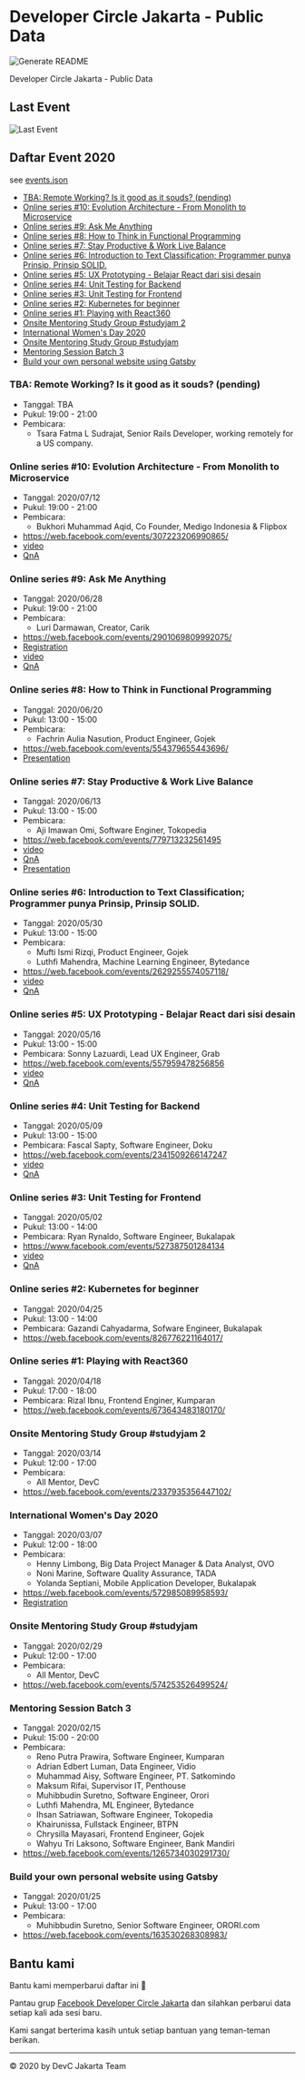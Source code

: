 # Developer Circle Jakarta - Public Data

![Generate README](https://github.com/devcjakarta/Public-Data/workflows/Generate%20README/badge.svg)

Developer Circle Jakarta - Public Data

## Last Event

![Last Event](files/image/20200705-19.jpg)

## Daftar Event 2020

see [events.json](data/events.json)

- [TBA: Remote Working? Is it good as it souds? (pending)](#tba-remote-working-is-it-good-as-it-souds-pending)
- [Online series #10: Evolution Architecture - From Monolith to Microservice](#online-series-10-evolution-architecture-from-monolith-to-microservice)
- [Online series #9: Ask Me Anything](#online-series-9-ask-me-anything)
- [Online series #8: How to Think in Functional Programming](#online-series-8-how-to-think-in-functional-programming)
- [Online series #7: Stay Productive & Work Live Balance](#online-series-7-stay-productive-work-live-balance)
- [Online series #6: Introduction to Text Classification; Programmer punya Prinsip, Prinsip SOLID.](#online-series-6-introduction-to-text-classification-programmer-punya-prinsip-prinsip-solid)
- [Online series #5: UX Prototyping - Belajar React dari sisi desain](#online-series-5-ux-prototyping-belajar-react-dari-sisi-desain)
- [Online series #4: Unit Testing for Backend](#online-series-4-unit-testing-for-backend)
- [Online series #3: Unit Testing for Frontend](#online-series-3-unit-testing-for-frontend)
- [Online series #2: Kubernetes for beginner](#online-series-2-kubernetes-for-beginner)
- [Online series #1: Playing with React360](#online-series-1-playing-with-react360)
- [Onsite Mentoring Study Group #studyjam 2](#onsite-mentoring-study-group-studyjam-2)
- [International Women's Day 2020](#international-women-s-day-2020)
- [Onsite Mentoring Study Group #studyjam](#onsite-mentoring-study-group-studyjam)
- [Mentoring Session Batch 3](#mentoring-session-batch-3)
- [Build your own personal website using Gatsby](#build-your-own-personal-website-using-gatsby)

### TBA: Remote Working? Is it good as it souds? (pending)

- Tanggal: TBA
- Pukul: 19:00 - 21:00
- Pembicara: 
  - Tsara Fatma L Sudrajat, Senior Rails Developer, working remotely for a US company.

### Online series #10: Evolution Architecture - From Monolith to Microservice

- Tanggal: 2020/07/12
- Pukul: 19:00 - 21:00
- Pembicara: 
  - Bukhori Muhammad Aqid, Co Founder, Medigo Indonesia & Flipbox
- https://web.facebook.com/events/307223206990865/
- [video](https://web.facebook.com/groups/DevCJakarta/permalink/950246038733494/)
- [QnA](https://www.facebook.com/groups/DevCJakarta/permalink/950258482065583/)

### Online series #9: Ask Me Anything

- Tanggal: 2020/06/28
- Pukul: 19:00 - 21:00
- Pembicara: 
  - Luri Darmawan, Creator, Carik
- https://web.facebook.com/events/2901069809992075/
- [Registration](https://us02web.zoom.us/meeting/register/tZAqfuyrqT4iE9zXSvNY9m9l07YpHbtqqudp)
- [video](https://web.facebook.com/groups/DevCJakarta/permalink/940725683018863/)
- [QnA](https://web.facebook.com/groups/DevCJakarta/permalink/924240681334030/)

### Online series #8: How to Think in Functional Programming

- Tanggal: 2020/06/20
- Pukul: 13:00 - 15:00
- Pembicara: 
  - Fachrin Aulia Nasution, Product Engineer, Gojek
- https://web.facebook.com/events/554379655443696/
- [Presentation](https://docs.google.com/presentation/d/1K4gw3ityYnprraGSHzOqdGK3CPTW3IA-j9h0qM3DF5g/edit?usp=sharing)

### Online series #7: Stay Productive & Work Live Balance

- Tanggal: 2020/06/13
- Pukul: 13:00 - 15:00
- Pembicara: 
  - Aji Imawan Omi, Software Enginer, Tokopedia
- https://web.facebook.com/events/779713232561495
- [video](https://web.facebook.com/groups/DevCJakarta/permalink/929927814098650/)
- [QnA](https://web.facebook.com/groups/DevCJakarta/permalink/929936337431131)
- [Presentation](https://docs.google.com/presentation/d/1S9JFbO6wL5XWoTW-IE92_ez63hVtJs0yCwBdzFMDaZs/edit#slide=id.g35f391192_00)

### Online series #6: Introduction to Text Classification; Programmer punya Prinsip, Prinsip SOLID.

- Tanggal: 2020/05/30
- Pukul: 13:00 - 15:00
- Pembicara: 
  - Mufti Ismi Rizqi, Product Engineer, Gojek
  - Luthfi Mahendra, Machine Learning Engineer, Bytedance
- https://web.facebook.com/events/2629255574057118/
- [video](https://web.facebook.com/groups/DevCJakarta/permalink/919535918471173/)
- [QnA](https://web.facebook.com/groups/DevCJakarta/permalink/919540688470696/)

### Online series #5: UX Prototyping - Belajar React dari sisi desain

- Tanggal: 2020/05/16
- Pukul: 13:00 - 15:00
- Pembicara: Sonny Lazuardi, Lead UX Engineer, Grab
- https://web.facebook.com/events/557959478256856
- [video](https://www.facebook.com/groups/DevCJakarta/permalink/905988843159214/)
- [QnA](https://www.facebook.com/groups/DevCJakarta/permalink/905990726492359/)

### Online series #4: Unit Testing for Backend

- Tanggal: 2020/05/09
- Pukul: 13:00 - 15:00
- Pembicara: Fascal Sapty, Software Engineer, Doku
- https://web.facebook.com/events/2341509266147247
- [video](https://www.facebook.com/groups/DevCJakarta/permalink/901216390303126)
- [QnA](https://www.facebook.com/groups/DevCJakarta/permalink/901224510302314)

### Online series #3: Unit Testing for Frontend

- Tanggal: 2020/05/02
- Pukul: 13:00 - 14:00
- Pembicara: Ryan Rynaldo, Software Engineer, Bukalapak
- https://www.facebook.com/events/527387501284134
- [video](https://www.facebook.com/groups/DevCJakarta/permalink/896314084126690)
- [QnA](https://www.facebook.com/groups/DevCJakarta/permalink/896321094125989)

### Online series #2: Kubernetes for beginner

- Tanggal: 2020/04/25
- Pukul: 13:00 - 14:00
- Pembicara: Gazandi Cahyadarma, Sofware Engineer, Bukalapak
- https://web.facebook.com/events/826776221164017/

### Online series #1: Playing with React360

- Tanggal: 2020/04/18
- Pukul: 17:00 - 18:00
- Pembicara: Rizal Ibnu, Frontend Enginer, Kumparan
- https://web.facebook.com/events/673643483180170/

### Onsite Mentoring Study Group #studyjam 2

- Tanggal: 2020/03/14
- Pukul: 12:00 - 17:00
- Pembicara: 
  - All Mentor, DevC
- https://web.facebook.com/events/2337935356447102/

### International Women's Day 2020

- Tanggal: 2020/03/07
- Pukul: 12:00 - 18:00
- Pembicara: 
  - Henny Limbong, Big Data Project Manager & Data Analyst, OVO
  - Noni Marine, Software Quality Assurance, TADA
  - Yolanda Septiani, Mobile Application Developer, Bukalapak
- https://web.facebook.com/events/572985089958593/
- [Registration](https://iwd2020devcfg.splashthat.com )

### Onsite Mentoring Study Group #studyjam

- Tanggal: 2020/02/29
- Pukul: 12:00 - 17:00
- Pembicara: 
  - All Mentor, DevC
- https://web.facebook.com/events/574253526499524/

### Mentoring Session Batch 3

- Tanggal: 2020/02/15
- Pukul: 15:00 - 20:00
- Pembicara: 
  - Reno Putra Prawira, Software Engineer, Kumparan
  - Adrian Edbert Luman, Data Engineer, Vidio
  - Muhammad Aisy, Software Engineer, PT. Satkomindo
  - Maksum Rifai, Supervisor IT, Penthouse
  - Muhibbudin Suretno, Software Engineer, Orori
  - Luthfi Mahendra, ML Engineer, Bytedance
  - Ihsan Satriawan, Software Engineer, Tokopedia
  - Khairunissa, Fullstack Engineer, BTPN
  - Chrysilla Mayasari, Frontend Engineer, Gojek
  - Wahyu Tri Laksono, Software Engineer, Bank Mandiri
- https://web.facebook.com/events/1265734030291730/

### Build your own personal website using Gatsby

- Tanggal: 2020/01/25
- Pukul: 13:00 - 17:00
- Pembicara: 
  - Muhibbudin Suretno, Senior Software Engineer, ORORI.com
- https://web.facebook.com/events/163530268308983/


## Bantu kami

Bantu kami memperbarui daftar ini 🙏

Pantau grup [Facebook Developer Circle Jakarta](https://www.facebook.com/groups/devcjakarta) dan silahkan perbarui data setiap kali ada sesi baru.

Kami sangat berterima kasih untuk setiap bantuan yang teman-teman berikan.

----

©️ 2020 by DevC Jakarta Team